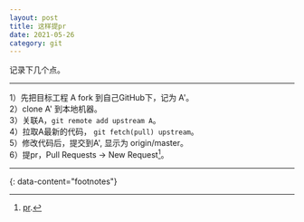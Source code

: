 ```yaml
---
layout: post
title: 这样提pr
date: 2021-05-26
category: git
---
```


记录下几个点。  

***

1）先把目标工程 A fork 到自己GitHub下，记为 A'。  
2）clone A' 到本地机器。  
3）关联A，`git remote add upstream A`。  
4）拉取A最新的代码， `git fetch(pull) upstream`。    
5）修改代码后，提交到A', 显示为 origin/master。  
6）提pr，Pull Requests -> New Request[^1]。  

---
{: data-content="footnotes"}

[^1]: [pr](https://github.com/zTgx/jlib-rs/pulls).  

